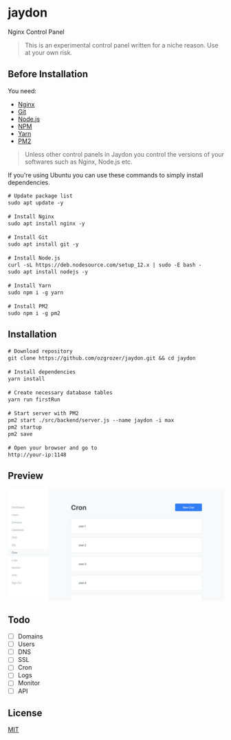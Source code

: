 # jaydon

Nginx Control Panel

> This is an experimental control panel written for a niche reason. Use at your own risk.

## Before Installation

You need:

- [Nginx](https://www.nginx.com/resources/wiki/start/topics/tutorials/install/)
- [Git](https://git-scm.com/book/en/v2/Getting-Started-Installing-Git)
- [Node.js](https://nodejs.org/en/download/package-manager/)
- [NPM](https://www.npmjs.com/get-npm)
- [Yarn](https://www.npmjs.com/package/yarn)
- [PM2](https://www.npmjs.com/package/pm2)

> Unless other control panels in Jaydon you control the versions of your softwares such as Nginx, Node.js etc.

If you're using Ubuntu you can use these commands to simply install dependencies.

```
# Update package list
sudo apt update -y

# Install Nginx
sudo apt install nginx -y

# Install Git
sudo apt install git -y

# Install Node.js
curl -sL https://deb.nodesource.com/setup_12.x | sudo -E bash -
sudo apt install nodejs -y

# Install Yarn
sudo npm i -g yarn

# Install PM2
sudo npm i -g pm2
```

## Installation

```
# Download repository
git clone https://github.com/ozgrozer/jaydon.git && cd jaydon

# Install dependencies
yarn install

# Create necessary database tables
yarn run firstRun

# Start server with PM2
pm2 start ./src/backend/server.js --name jaydon -i max
pm2 startup
pm2 save

# Open your browser and go to
http://your-ip:1148
```

## Preview

<img src="preview.jpg" alt="" width="600" />

## Todo

- [ ] Domains
- [ ] Users
- [ ] DNS
- [ ] SSL
- [ ] Cron
- [ ] Logs
- [ ] Monitor
- [ ] API

## License

[MIT](license)

